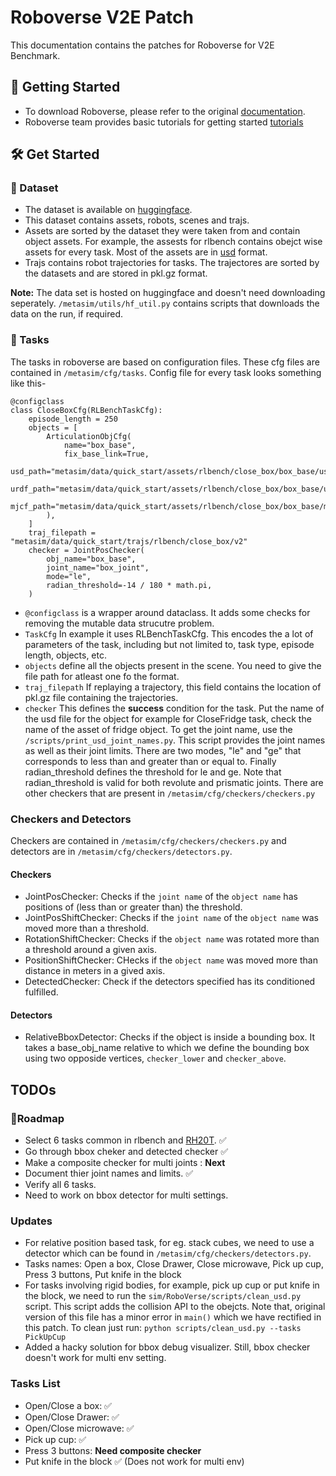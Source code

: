 # Roboverse V2E Patch
This documentation contains the patches for Roboverse for V2E Benchmark. 

## 🚀 Getting Started
- To download Roboverse, please refer to the original [documentation](https://roboverse.wiki/metasim/#).
- Roboverse team provides basic tutorials for getting started [tutorials](https://roboverse.wiki/metasim/get_started/quick_start/0_static_scene)

## 🛠️ Get Started
### 💾 Dataset
- The dataset is available on [huggingface](https://huggingface.co/datasets/RoboVerseOrg/roboverse_data). 
- This dataset contains assets, robots, scenes and trajs. 
- Assets are sorted by the dataset they were taken from and contain object assets. For example, the assests for rlbench contains obejct wise assets for every task. Most of the assets are in [usd](https://openusd.org/release/index.html) format.
- Trajs contains robot trajectories for tasks. The trajectores are sorted by the datasets and are stored in pkl.gz format.

**Note:** The data set is hosted on huggingface and doesn't need downloading seperately. `/metasim/utils/hf_util.py` contains scripts that downloads the data on the run, if required.

### 🚩 Tasks
The tasks in roboverse are based on configuration files. These cfg files are contained in `/metasim/cfg/tasks`. 
Config file for every task looks something like this-

```
@configclass
class CloseBoxCfg(RLBenchTaskCfg):
    episode_length = 250
    objects = [
        ArticulationObjCfg(
            name="box_base",
            fix_base_link=True,
            usd_path="metasim/data/quick_start/assets/rlbench/close_box/box_base/usd/box_base.usd",
            urdf_path="metasim/data/quick_start/assets/rlbench/close_box/box_base/urdf/box_base_unique.urdf",
            mjcf_path="metasim/data/quick_start/assets/rlbench/close_box/box_base/mjcf/box_base_unique.mjcf",
        ),
    ]
    traj_filepath = "metasim/data/quick_start/trajs/rlbench/close_box/v2"
    checker = JointPosChecker(
        obj_name="box_base",
        joint_name="box_joint",
        mode="le",
        radian_threshold=-14 / 180 * math.pi,
    )
```
- `@configclass` is a wrapper around  dataclass. It adds some checks for removing the mutable data strucutre problem.
- `TaskCfg` In example it uses RLBenchTaskCfg. This encodes the a lot of parameters of the task, including but not limited to, task type, episode length, objects,  etc.
- `objects` define all the objects present in the scene. You need to give the file path for atleast one fo the format. 
- `traj_filepath` If replaying a trajectory, this field contains the location of pkl.gz file containing the trajectories.
- `checker` This defines the **success** condition for the task. Put the name of the usd file for the object for example for CloseFridge task, check the name of the asset of fridge object. To get the joint name, use the `/scripts/print_usd_joint_names.py`. This script provides the joint names as well as their joint limits. There are two modes, "le" and "ge" that corresponds to less than and greater than or equal to. Finally radian_threshold defines the threshold for le and ge. Note that radian_threshold is valid for both revolute and prismatic joints. There are other checkers that are present in `/metasim/cfg/checkers/checkers.py`

### Checkers and Detectors
Checkers are contained in `/metasim/cfg/checkers/checkers.py` and detectors are in `/metasim/cfg/checkers/detectors.py`.

#### Checkers
- JointPosChecker: Checks if the `joint name` of the `object name` has positions of (less than or greater than) the threshold.
- JointPosShiftChecker: Checks if the `joint name` of the `object name` was moved more than a threshold.
- RotationShiftChecker: Checks if the `object name` was rotated more than a threshold around a given axis.
- PositionShiftChecker: CHecks if the `object name` was moved more than distance in meters in a gived axis.
- DetectedChecker: Check if the detectors specified has its conditioned fulfilled.

#### Detectors
- RelativeBboxDetector: Checks if the object is inside a bounding box. It takes a base_obj_name relative to which we define the bounding box using two opposide vertices, `checker_lower` and `checker_above`.

## TODOs

### 📍Roadmap
- Select 6 tasks common in rlbench and [RH20T](https://rh20t.github.io/static/RH20T_paper_compressed.pdf). ✅
- Go through bbox cheker and detected checker ✅
- Make a composite checker for multi joints : **Next**
- Document thier joint names and limits. ✅
- Verify all 6 tasks.
- Need to work on bbox detector for multi settings.


### Updates
- For relative position based task, for eg. stack cubes, we need to use a detector which can be found in `/metasim/cfg/checkers/detectors.py`.
- Tasks names: Open a box, Close Drawer, Close microwave, Pick up cup, Press 3 buttons, Put knife in the block
- For tasks involving rigid bodies, for example, pick up cup or put knife in the block, we need to run the `sim/RoboVerse/scripts/clean_usd.py` script. This script adds the collision API to the obejcts. Note that, original version of this file has a minor error in `main()` which we have rectified in this patch. To clean just run: `python scripts/clean_usd.py --tasks PickUpCup`
- Added a hacky solution for bbox debug visualizer. Still, bbox checker doesn't work for multi env setting.

### Tasks List
- Open/Close a box: ✅
- Open/Close Drawer: ✅
- Open/Close microwave: ✅
- Pick up cup: ✅
- Press 3 buttons: **Need composite checker**
- Put knife in the block ✅ (Does not work for multi env)

